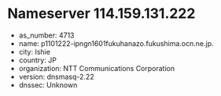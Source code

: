 # Nameserver 114.159.131.222

* as_number: 4713
* name: p1101222-ipngn1601fukuhanazo.fukushima.ocn.ne.jp.
* city: Ishie
* country: JP
* organization: NTT Communications Corporation
* version: dnsmasq-2.22
* dnssec: Unknown
